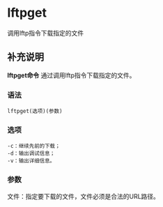 #  lftpget

调用lftp指令下载指定的文件

##  补充说明

**lftpget命令** 通过调用lftp指令下载指定的文件。

###  语法

    
    
    lftpget(选项)(参数)
    

###  选项

    
    
    -c：继续先前的下载；
    -d：输出调试信息；
    -v：输出详细信息。
    

###  参数

文件：指定要下载的文件，文件必须是合法的URL路径。

